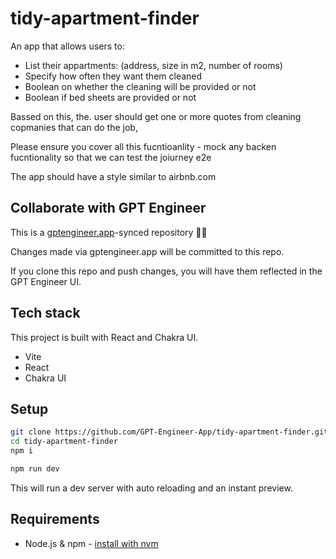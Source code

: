 # tidy-apartment-finder

An app that allows users to: 
- List their appartments: (address, size in m2, number of rooms)
- Specify how often they want them cleaned
- Boolean on whether the cleaning will be provided or not
- Boolean if bed sheets are provided or not

Bassed on this, the. user should get one or more quotes from cleaning copmanies that can do the job,

Please ensure you cover all this fucntioanlity - mock any backen fucntionality so that we can test the joiurney e2e

The app should have a style similar to airbnb.com

## Collaborate with GPT Engineer

This is a [gptengineer.app](https://gptengineer.app)-synced repository 🌟🤖

Changes made via gptengineer.app will be committed to this repo.

If you clone this repo and push changes, you will have them reflected in the GPT Engineer UI.

## Tech stack

This project is built with React and Chakra UI.

- Vite
- React
- Chakra UI

## Setup

```sh
git clone https://github.com/GPT-Engineer-App/tidy-apartment-finder.git
cd tidy-apartment-finder
npm i
```

```sh
npm run dev
```

This will run a dev server with auto reloading and an instant preview.

## Requirements

- Node.js & npm - [install with nvm](https://github.com/nvm-sh/nvm#installing-and-updating)
